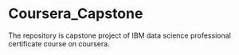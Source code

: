 # Coursera_Capstone
The repository is capstone project of IBM data science professional certificate course on coursera. 
